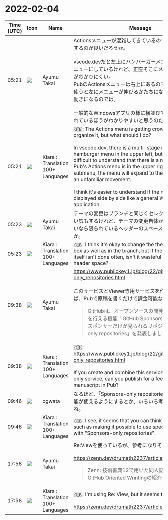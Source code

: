 # 2022-02-04

|Time (UTC)|Icon|Name|Message|
|---|---|---|---|
|05:21|![](https://avatars.slack-edge.com/2021-11-13/2734732574129_8d1b9fea40457c8d0a44_72.png)|Ayumu Takai|Actionsメニューが混雑してきているので整理したいがどうするのが良いだろうか。<br><br>vscode.devだと左上にハンバーガーメニューとして多段メニューにしているけれど、正直そこにメニューがあることがわかりにくい。<br>PubのActionsメニューは右上にあるので、サブメニューを使うと左にメニューが伸びるかたちになるので見慣れない動きになるのでは。<br><br>一般的なWindowsアプリの様に横並びでメニューが表示されているほうがわかりやすいと思うのだけれど。|
|05:21|![](https://avatars.slack-edge.com/2021-08-02/2324149410423_2aa7423c4133ecb9f168_72.png)|Kiara : Translation 100+ Languages|🇬🇧: The Actions menu is getting crowded, so I want to organize it, but what should I do?<br><br>In vscode.dev, there is a multi-stage menu as a hamburger menu in the upper left, but honestly it is difficult to understand that there is a menu there.<br>Pub's Actions menu is in the upper right, so if you use a submenu, the menu will expand to the left, so it may be an unfamiliar movement.<br><br>I think it's easier to understand if the menus are displayed side by side like a general Windows application.|
|05:23|![](https://avatars.slack-edge.com/2021-11-13/2734732574129_8d1b9fea40457c8d0a44_72.png)|Ayumu Takai|テーマの変更はブランチと同じくセレクトボックスでも良い気もするけれど、テーマの変更自体が頻繁に行なわれないなら限られているヘッダーのスペースを使うのは無駄か。|
|05:23|![](https://avatars.slack-edge.com/2021-08-02/2324149410423_2aa7423c4133ecb9f168_72.png)|Kiara : Translation 100+ Languages|🇬🇧: I think it's okay to change the theme in the select box as well as in the branch, but if the theme change itself isn't done often, isn't it wasteful to use the limited header space?|
|09:38|![](https://avatars.slack-edge.com/2021-11-13/2734732574129_8d1b9fea40457c8d0a44_72.png)|Ayumu Takai|<https://www.publickey1.jp/blog/22/githubsponsors-only_repositories.html><br><br>このサービスとViewer専用サービスを作って組み合わせれば、Pubで原稿を書くだけで課金可能な出版が出来る?<br><blockquote>GitHubは、オープンソースの開発者に経済的な支援を行える機能「GitHub Sponsors」の新機能として、スポンサーだけが見られるリポジトリ「Sponsors-only repositories」を発表しました。 Sponsors-...</blockquote>|
|09:38|![](https://avatars.slack-edge.com/2021-08-02/2324149410423_2aa7423c4133ecb9f168_72.png)|Kiara : Translation 100+ Languages|🇬🇧: <https://www.publickey1.jp/blog/22/githubsponsors-only_repositories.html><br><br>If you create and combine this service with a Viewer-only service, can you publish for a fee just by writing a manuscript in Pub?|
|09:46|![](https://avatars.slack-edge.com/2019-11-22/845042642576_070441337abaca9fb7b3_72.png)|ogwata|なるほど、「Sponsors-only repositories」だけで特定の機能が使えるようにするとか、いろいろ考えられそうですね。|
|09:46|![](https://avatars.slack-edge.com/2021-08-02/2324149410423_2aa7423c4133ecb9f168_72.png)|Kiara : Translation 100+ Languages|🇬🇧: I see, it seems that you can think of various things such as making it possible to use specific functions only with "Sponsors-only repositories".|
|17:58|![](https://avatars.slack-edge.com/2021-11-13/2734732574129_8d1b9fea40457c8d0a44_72.png)|Ayumu Takai|Re:Viewを使っているが、参考になりそう。<br><br><https://zenn.dev/drumath2237/articles/b65ef1f0587dfd><br><blockquote>Zenn: 技術書典12で用いた同人誌の執筆環境とGitHub Oriented Wrintingの紹介</blockquote>|
|17:58|![](https://avatars.slack-edge.com/2021-08-02/2324149410423_2aa7423c4133ecb9f168_72.png)|Kiara : Translation 100+ Languages|🇬🇧: I'm using Re: View, but it seems to be helpful.<br><br><https://zenn.dev/drumath2237/articles/b65ef1f0587dfd>|
